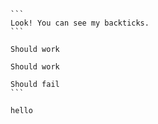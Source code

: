 ﻿````
```
Look! You can see my backticks.
```
````

```
Should work
`````

````
Should work
`````

````
Should fail
```

hello